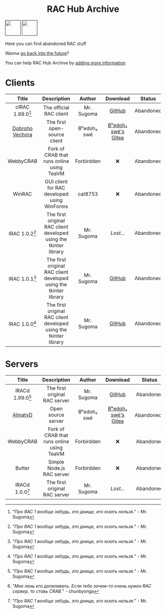 <h1 align="center">RAC Hub Archive</h1>

[<img src="https://github.com/user-attachments/assets/f2be5caa-6246-4a6a-9bee-2b53086f9afb" height="50">]() [<img src="https://github.com/user-attachments/assets/4d35191d-1dbc-4391-a761-6ae7f76ba7af" height="50">]() 

Here you can find abandoned RAC stuff

Wanna [go back into the future](https://forbirdden.github.io/RAC-Hub)?

You can help RAC Hub Archive by [adding more information](https://github.com/Forbirdden/rachub/pulls)

# Clients

| Title        | Description | Author        | Download     | Status     | Lang | RAC      |
|    :----:    |    :----:   |    :----:     |  :----:  |  :----:    |  :----:    | :----:    |
| clRAC 1.99.0[^3] | The official RAC client | Mr. Sugoma | [GitHub](https://github.com/Forbirdden/RAC-Hub/raw/refs/heads/main/clRAC-1.99.0.tar.gz) | Abandoned | C | v1.99.0 |
| [Dobroho Vechora](https://gitea.bedohswe.eu.org/bedohswe/dobroho_vechora) | The first open-source client | Bʰedoh₂ swé | [Bʰedoh₂ swé's Gitea](https://gitea.bedohswe.eu.org/bedohswe/dobroho_vechora/src/branch/main/dobroho_vechora.bash) | Abandoned | Bash | v1 |
| WebbyCRAB | Fork of CRAB that runs online using TeaVM | Forbirdden | ❌ | Abandoned | Java | v1, v1.99.2 |
| WinRAC | GUI client for RAC developed using WinForms | cat8753 | ❌ | Abandoned | C# | v1.99.2 |
| lRAC 1.0.2[^3] | The first original RAC client developed using the tkinter library | Mr. Sugoma | _Lost..._ | Abandoned | Python | v1 |
| lRAC 1.0.1[^3] | The first original RAC client developed using the tkinter library | Mr. Sugoma | [GitHub](https://github.com/Forbirdden/RAC-Hub/raw/refs/heads/main/lrac_1.0.1.py) | Abandoned | Python | v1 |
| lRAC 1.0.0[^3] | The first original RAC client developed using the tkinter library | Mr. Sugoma | [GitHub](https://github.com/Forbirdden/RAC-Hub/raw/refs/heads/main/lrac.py) | Abandoned | Python | v1 |

# Servers

| Title        | Description | Author        | Download     | Status     | Lang     |  RAC   |
|    :----:    |    :----:   |    :----:     |  :----:  |  :----:    |  :----:    | :----:    |
| lRACd 1.99.0[^3] | The first original RAC server | Mr. Sugoma | [GitHub](https://github.com/Forbirdden/RAC-Hub/raw/refs/heads/main/lRACd-1.99.0.tar.gz) | Abandoned | C | v1.99.0 |
| [AlmatyD](https://gitea.bedohswe.eu.org/bedohswe/almatyd) | Open source server | Bʰedoh₂ swé | [Bʰedoh₂ swé's Gitea](https://gitea.bedohswe.eu.org/bedohswe/almatyd) | Abandoned[^2] | TypeScript | v1 |
| WebbyCRAB | Fork of CRAB that runs online using TeaVM | Forbirdden | ❌ | Abandoned | Java | v1, v1.99.2 |
| Butter | Simple Node.js RAC server | Forbirdden | ❌ | Abandoned | JavaScript | v1.99, v2 |
| lRACd 1.0.0[^3] | The first original RAC server | Mr. Sugoma | _Lost..._ | Abandoned | C | v1 |

[^1]: "_Я раньше хотел допилить его до v2, но мой bash код было трудно обновить_" - chunbyonga
[^2]: "_Мне лень его допиливать. Если тебе зачем-то очень нужен RAC сервер, то ставь CRAB._" - chunbyonga
[^3]: "_Про RAC 1 вообще забудь, это днище, его юзать нельзя._" - Mr. Sugoma
